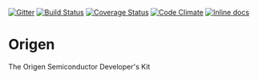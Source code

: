 [![Gitter](https://badges.gitter.im/Join%20Chat.svg)](https://gitter.im/Origen-SDK/users?utm_source=badge&utm_medium=badge&utm_campaign=pr-badge&utm_content=badge)
[![Build Status](https://travis-ci.org/Origen-SDK/origen.svg)](https://travis-ci.org/Origen-SDK/origen)
[![Coverage Status](https://coveralls.io/repos/Origen-SDK/origen/badge.svg?branch=master&service=github)](https://coveralls.io/github/Origen-SDK/origen?branch=master)
[![Code Climate](https://codeclimate.com/github/Origen-SDK/origen/badges/gpa.svg)](https://codeclimate.com/github/Origen-SDK/origen)
[![Inline docs](http://inch-ci.org/github/Origen-SDK/origen.svg)](http://inch-ci.org/github/Origen-SDK/origen)

# Origen

The Origen Semiconductor Developer's Kit
